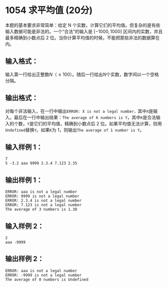 # 1054 求平均值 (20分)
本题的基本要求非常简单：给定 N 个实数，计算它们的平均值。但复杂的是有些输入数据可能是非法的。一个“合法”的输入是 $[−1000,1000]$ 区间内的实数，并且最多精确到小数点后 2 位。当你计算平均值的时候，不能把那些非法的数据算在内。
## 输入格式：
输入第一行给出正整数$N（≤100）$。随后一行给出$N$个实数，数字间以一个空格分隔。
## 输出格式：
对每个非法输入，在一行中输出`ERROR: X is not a legal number，`其中`X`是输入。最后在一行中输出结果：`The average of K numbers is Y`，其中`K`是合法输入的个数，`Y`是它们的平均值，精确到小数点后 2 位。如果平均值无法计算，则用`Undefined`替换`Y`。如果`K`为 1，则输出`The average of 1 number is Y`。
## 输入样例 1：
```
7
5 -3.2 aaa 9999 2.3.4 7.123 2.35
```    
## 输出样例 1：
```
ERROR: aaa is not a legal number
ERROR: 9999 is not a legal number
ERROR: 2.3.4 is not a legal number
ERROR: 7.123 is not a legal number
The average of 3 numbers is 1.38
```
## 输入样例 2：
```
2
aaa -9999
```   
## 输出样例 2：
```
ERROR: aaa is not a legal number
ERROR: -9999 is not a legal number
The average of 0 numbers is Undefined
```